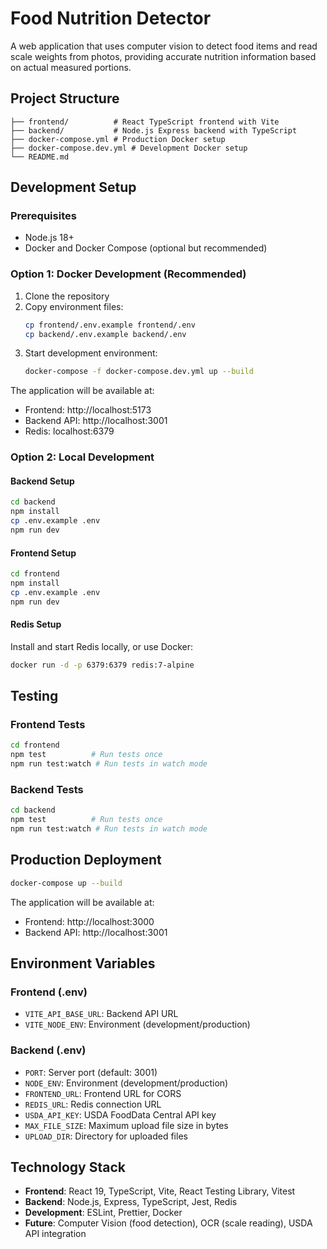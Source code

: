 # Food Nutrition Detector

A web application that uses computer vision to detect food items and read scale weights from photos, providing accurate nutrition information based on actual measured portions.

## Project Structure

```
├── frontend/          # React TypeScript frontend with Vite
├── backend/           # Node.js Express backend with TypeScript
├── docker-compose.yml # Production Docker setup
├── docker-compose.dev.yml # Development Docker setup
└── README.md
```

## Development Setup

### Prerequisites

- Node.js 18+ 
- Docker and Docker Compose (optional but recommended)

### Option 1: Docker Development (Recommended)

1. Clone the repository
2. Copy environment files:
   ```bash
   cp frontend/.env.example frontend/.env
   cp backend/.env.example backend/.env
   ```
3. Start development environment:
   ```bash
   docker-compose -f docker-compose.dev.yml up --build
   ```

The application will be available at:
- Frontend: http://localhost:5173
- Backend API: http://localhost:3001
- Redis: localhost:6379

### Option 2: Local Development

#### Backend Setup
```bash
cd backend
npm install
cp .env.example .env
npm run dev
```

#### Frontend Setup
```bash
cd frontend
npm install
cp .env.example .env
npm run dev
```

#### Redis Setup
Install and start Redis locally, or use Docker:
```bash
docker run -d -p 6379:6379 redis:7-alpine
```

## Testing

### Frontend Tests
```bash
cd frontend
npm test          # Run tests once
npm run test:watch # Run tests in watch mode
```

### Backend Tests
```bash
cd backend
npm test          # Run tests once
npm run test:watch # Run tests in watch mode
```

## Production Deployment

```bash
docker-compose up --build
```

The application will be available at:
- Frontend: http://localhost:3000
- Backend API: http://localhost:3001

## Environment Variables

### Frontend (.env)
- `VITE_API_BASE_URL`: Backend API URL
- `VITE_NODE_ENV`: Environment (development/production)

### Backend (.env)
- `PORT`: Server port (default: 3001)
- `NODE_ENV`: Environment (development/production)
- `FRONTEND_URL`: Frontend URL for CORS
- `REDIS_URL`: Redis connection URL
- `USDA_API_KEY`: USDA FoodData Central API key
- `MAX_FILE_SIZE`: Maximum upload file size in bytes
- `UPLOAD_DIR`: Directory for uploaded files

## Technology Stack

- **Frontend**: React 19, TypeScript, Vite, React Testing Library, Vitest
- **Backend**: Node.js, Express, TypeScript, Jest, Redis
- **Development**: ESLint, Prettier, Docker
- **Future**: Computer Vision (food detection), OCR (scale reading), USDA API integration